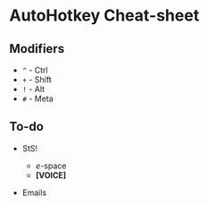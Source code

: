 # AutoHotkey Cheat-sheet

## Modifiers

- `^` - Ctrl
- `+` - Shift
- `!` - Alt
- `#` - Meta

## To-do

- StS!
  - *e*-space
  - **[VOICE]**

- Emails
